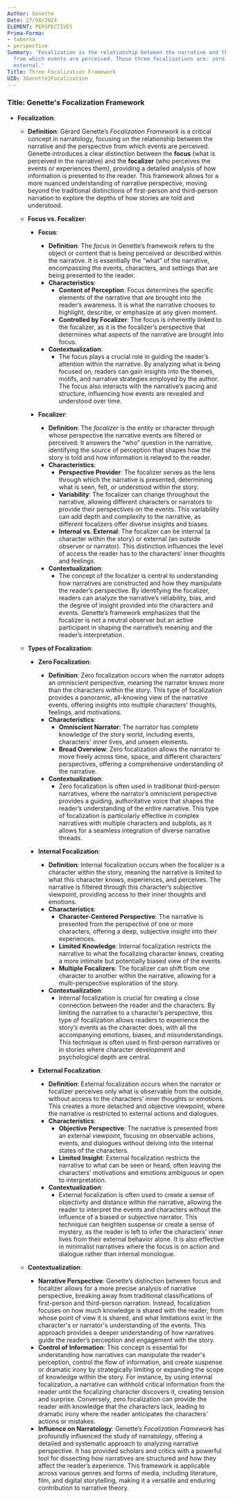 ```yaml
---
Author: Genette
Date: 27/08/2024
ELEMENT: PERSPECTIVES
Prima-Forma:
- taberna
- perspective
Summary: 'Focalization is the relationship between the narrative and the perspective
  from which events are perceived. Those three focalizations are: zero, internal,
  external.'
Title: Three Focalization Framework
UID: 3Genette3Focalization
---
```

### Title: **Genette's Focalization Framework**

- **Focalization**:
  - **Definition**: Gérard Genette’s *Focalization Framework* is a critical concept in narratology, focusing on the relationship between the narrative and the perspective from which events are perceived. Genette introduces a clear distinction between the **focus** (what is perceived in the narrative) and the **focalizer** (who perceives the events or experiences them), providing a detailed analysis of how information is presented to the reader. This framework allows for a more nuanced understanding of narrative perspective, moving beyond the traditional distinctions of first-person and third-person narration to explore the depths of how stories are told and understood.

  - **Focus vs. Focalizer**:
    - **Focus**:
      - **Definition**: The *focus* in Genette’s framework refers to the object or content that is being perceived or described within the narrative. It is essentially the “what” of the narrative, encompassing the events, characters, and settings that are being presented to the reader.
      - **Characteristics**:
        - **Content of Perception**: Focus determines the specific elements of the narrative that are brought into the reader’s awareness. It is what the narrative chooses to highlight, describe, or emphasize at any given moment.
        - **Controlled by Focalizer**: The focus is inherently linked to the focalizer, as it is the focalizer’s perspective that determines what aspects of the narrative are brought into focus.
      - **Contextualization**:
        - The focus plays a crucial role in guiding the reader’s attention within the narrative. By analyzing what is being focused on, readers can gain insights into the themes, motifs, and narrative strategies employed by the author. The focus also interacts with the narrative’s pacing and structure, influencing how events are revealed and understood over time.

    - **Focalizer**:
      - **Definition**: The *focalizer* is the entity or character through whose perspective the narrative events are filtered or perceived. It answers the “who” question in the narrative, identifying the source of perception that shapes how the story is told and how information is relayed to the reader.
      - **Characteristics**:
        - **Perspective Provider**: The focalizer serves as the lens through which the narrative is presented, determining what is seen, felt, or understood within the story.
        - **Variability**: The focalizer can change throughout the narrative, allowing different characters or narrators to provide their perspectives on the events. This variability can add depth and complexity to the narrative, as different focalizers offer diverse insights and biases.
        - **Internal vs. External**: The focalizer can be internal (a character within the story) or external (an outside observer or narrator). This distinction influences the level of access the reader has to the characters’ inner thoughts and feelings.
      - **Contextualization**:
        - The concept of the focalizer is central to understanding how narratives are constructed and how they manipulate the reader’s perspective. By identifying the focalizer, readers can analyze the narrative’s reliability, bias, and the degree of insight provided into the characters and events. Genette’s framework emphasizes that the focalizer is not a neutral observer but an active participant in shaping the narrative’s meaning and the reader’s interpretation.

  - **Types of Focalization**:
    - **Zero Focalization**:
      - **Definition**: Zero focalization occurs when the narrator adopts an omniscient perspective, meaning the narrator knows more than the characters within the story. This type of focalization provides a panoramic, all-knowing view of the narrative events, offering insights into multiple characters' thoughts, feelings, and motivations.
      - **Characteristics**:
        - **Omniscient Narrator**: The narrator has complete knowledge of the story world, including events, characters' inner lives, and unseen elements.
        - **Broad Overview**: Zero focalization allows the narrator to move freely across time, space, and different characters’ perspectives, offering a comprehensive understanding of the narrative.
      - **Contextualization**:
        - Zero focalization is often used in traditional third-person narratives, where the narrator’s omniscient perspective provides a guiding, authoritative voice that shapes the reader’s understanding of the entire narrative. This type of focalization is particularly effective in complex narratives with multiple characters and subplots, as it allows for a seamless integration of diverse narrative threads.

    - **Internal Focalization**:
      - **Definition**: Internal focalization occurs when the focalizer is a character within the story, meaning the narrative is limited to what this character knows, experiences, and perceives. The narrative is filtered through this character’s subjective viewpoint, providing access to their inner thoughts and emotions.
      - **Characteristics**:
        - **Character-Centered Perspective**: The narrative is presented from the perspective of one or more characters, offering a deep, subjective insight into their experiences.
        - **Limited Knowledge**: Internal focalization restricts the narrative to what the focalizing character knows, creating a more intimate but potentially biased view of the events.
        - **Multiple Focalizers**: The focalizer can shift from one character to another within the narrative, allowing for a multi-perspective exploration of the story.
      - **Contextualization**:
        - Internal focalization is crucial for creating a close connection between the reader and the characters. By limiting the narrative to a character’s perspective, this type of focalization allows readers to experience the story’s events as the character does, with all the accompanying emotions, biases, and misunderstandings. This technique is often used in first-person narratives or in stories where character development and psychological depth are central.

    - **External Focalization**:
      - **Definition**: External focalization occurs when the narrator or focalizer perceives only what is observable from the outside, without access to the characters’ inner thoughts or emotions. This creates a more detached and objective viewpoint, where the narrative is restricted to external actions and dialogues.
      - **Characteristics**:
        - **Objective Perspective**: The narrative is presented from an external viewpoint, focusing on observable actions, events, and dialogues without delving into the internal states of the characters.
        - **Limited Insight**: External focalization restricts the narrative to what can be seen or heard, often leaving the characters' motivations and emotions ambiguous or open to interpretation.
      - **Contextualization**:
        - External focalization is often used to create a sense of objectivity and distance within the narrative, allowing the reader to interpret the events and characters without the influence of a biased or subjective narrator. This technique can heighten suspense or create a sense of mystery, as the reader is left to infer the characters' inner lives from their external behavior alone. It is also effective in minimalist narratives where the focus is on action and dialogue rather than internal monologue.

  - **Contextualization**:
    - **Narrative Perspective**: Genette’s distinction between focus and focalizer allows for a more precise analysis of narrative perspective, breaking away from traditional classifications of first-person and third-person narration. Instead, focalization focuses on how much knowledge is shared with the reader, from whose point of view it is shared, and what limitations exist in the character's or narrator's understanding of the events. This approach provides a deeper understanding of how narratives guide the reader’s perception and engagement with the story.
    - **Control of Information**: This concept is essential for understanding how narratives can manipulate the reader's perception, control the flow of information, and create suspense or dramatic irony by strategically limiting or expanding the scope of knowledge within the story. For instance, by using internal focalization, a narrative can withhold critical information from the reader until the focalizing character discovers it, creating tension and surprise. Conversely, zero focalization can provide the reader with knowledge that the characters lack, leading to dramatic irony where the reader anticipates the characters' actions or mistakes.
    - **Influence on Narratology**: Genette’s *Focalization Framework* has profoundly influenced the study of narratology, offering a detailed and systematic approach to analyzing narrative perspective. It has provided scholars and critics with a powerful tool for dissecting how narratives are structured and how they affect the reader’s experience. This framework is applicable across various genres and forms of media, including literature, film, and digital storytelling, making it a versatile and enduring contribution to narrative theory.

